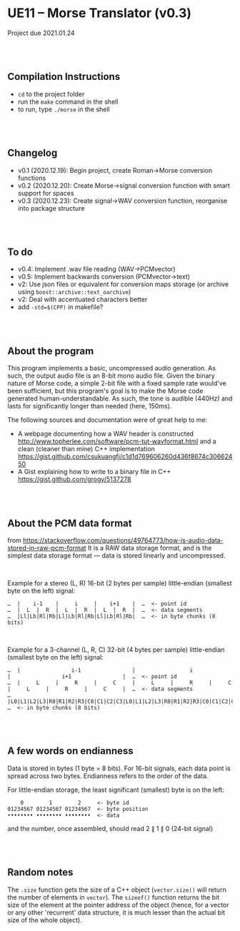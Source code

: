 # UE11 – Morse Translator (v0.3)
Project due 2021.01.24

<br><br>

## Compilation Instructions
* `cd` to the project folder
* run the `make` command in the shell
* to run, type `./morse` in the shell

<br><br>

## Changelog
* v0.1 (2020.12.19): Begin project, create Roman->Morse conversion functions
* v0.2 (2020.12.20): Create Morse->signal conversion function with smart support for spaces
* v0.3 (2020.12.23): Create signal->WAV conversion function, reorganise into package structure

<br><br>

## To do
* v0.4: Implement .wav file reading (WAV->PCMvector)
* v0.5: Implement backwards conversion (PCMvector->text)
* v2: Use json files or equivalent for conversion maps storage (or archive using `boost::archive::text_oarchive`)
* v2: Deal with accentuated characters better
* add `-std=$(CPP)` in makefile?


<br><br>


## About the program
This program implements a basic, uncompressed audio generation. As such, the output audio file is an 8-bit mono audio file. Given the binary nature of Morse code, a simple 2-bit file with a fixed sample rate would've been sufficient, but this program's goal is to make the Morse code generated human-understandable. As such, the tone is audible (440Hz) and lasts for significantly longer than needed (here, 150ms).

The following sources and documentation were of great help to me:
* A webpage documenting how a WAV header is constructed http://www.topherlee.com/software/pcm-tut-wavformat.html and a clean (cleaner than mine) C++ implementation https://gist.github.com/csukuangfj/c1d1d769606260d436f8674c30662450 
* A Gist explaining how to write to a binary file in C++ https://gist.github.com/grogy/5137278


<br><br>


## About the PCM data format
from https://stackoverflow.com/questions/49764773/how-is-audio-data-stored-in-raw-pcm-format
It is a RAW data storage format, and is the simplest data storage format — data is stored linearly and uncompressed.

<br>

Example for a stereo (L, R) 16-bit (2 bytes per sample) little-endian (smallest byte on the left) signal:
```
…  |    i-1    |     i     |    i+1    |  …  <- point id
…  |  L  |  R  |  L  |  R  |  L  |  R  |  …  <- data segments
…  |Ll|Lb|Rl|Rb|Ll|Lb|Rl|Rb|Ll|Lb|Rl|Rb|  …  <- in byte chunks (8 bits)
```

<br>

Example for a 3-channel (L, R, C) 32-bit (4 bytes per sample) little-endian (smallest byte on the left) signal:
```
…  |                i-1                |                 i                 |                i+1                |  …  <- point id
…  |     L     |     R     |     C     |     L     |     R     |     C     |     L     |     R     |     C     |  …  <- data segments
…  |L0|L1|L2|L3|R0|R1|R2|R3|C0|C1|C2|C3|L0|L1|L2|L3|R0|R1|R2|R3|C0|C1|C2|C3|L0|L1|L2|L3|R0|R1|R2|R3|C0|C1|C2|C3|  …  <- in byte chunks (8 bits)
```


<br><br>


## A few words on endianness

Data is stored in bytes (1 byte = 8 bits).
For 16-bit signals, each data point is spread across two bytes. Endianness refers to the order of the data.

For little-endian storage, the least significant (smallest) byte is on the left:
```
    0        1        2     <- byte id
01234567 01234567 01234567  <- byte position
•••••••• •••••••• ••••••••  <- data
```

and the number, once assembled, should read 2 $\|$ 1 $\|$ 0 (24-bit signal)


<br><br>


## Random notes

The `.size` function gets the size of a C++ object (`vector.size()` will return the number of elements in `vector`). The `sizeof()` function returns the bit size of the element at the pointer address of the object (hence, for a vector or any other 'recurrent' data structure, it is much lesser than the actual bit size of the whole object).